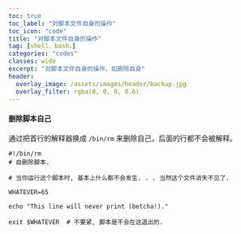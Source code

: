 ```yaml
---
toc: true
toc_label: "对脚本文件自身的操作"
toc_icon: "code"
title: "对脚本文件自身的操作"
tag: [shell，bash，]
categories: "codes"
classes: wide
excerpt: "对脚本文件自身的操作，如删除自身"
header:
  overlay_image: /assets/images/header/backup.jpg
  overlay_filter: rgba(0, 0, 0, 0.6)
---
```




#### 删除脚本自己

通过把首行的解释器换成 `/bin/rm` 来删除自己，后面的行都不会被解释。

```
#!/bin/rm
# 自删除脚本.

# 当你运行这个脚本时, 基本上什么都不会发生. . . 当然这个文件消失不见了.

WHATEVER=65

echo "This line will never print (betcha!)."

exit $WHATEVER  # 不要紧, 脚本是不会在这退出的.
```
